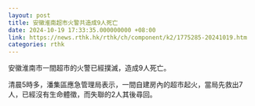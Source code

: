 ```yaml
---
layout: post
title: 安徽淮南超市火警共造成9人死亡
date: 2024-10-19 17:33:35.000000000 +08:00
link: https://news.rthk.hk/rthk/ch/component/k2/1775285-20241019.htm
categories: rthk
---
```


安徽淮南市一間超市的火警已經撲滅，造成9人死亡。

清晨5時多，潘集區應急管理局表示，一間自建房內的超市起火，當局先救出7人，已經沒有生命體徵，而失聯的2人其後尋回。
